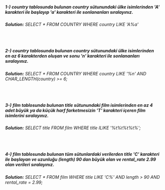 ##### **1-)** country tablosunda bulunan country sütunundaki ülke isimlerinden 'A' karakteri ile başlayıp 'a' karakteri ile sonlananları sıralayınız.

  ###### **Solution:**  SELECT * FROM COUNTRY WHERE country LIKE 'A%a'
<br/>

##### **2-)** country tablosunda bulunan country sütunundaki ülke isimlerinden en az 6 karakterden oluşan ve sonu 'n' karakteri ile sonlananları sıralayınız.

###### **Solution:**  SELECT * FROM COUNTRY WHERE country LIKE '%n' AND CHAR_LENGTH(country) >= 6;
<br/>

##### **3-)** film tablosunda bulunan title sütunundaki film isimlerinden en az 4 adet büyük ya da küçük harf farketmesizin 'T' karakteri içeren film isimlerini sıralayınız.

###### **Solution:**  SELECT title FROM film WHERE title ILIKE '%t%t%t%t%';
<br/>

##### **4-)** film tablosunda bulunan tüm sütunlardaki verilerden title 'C' karakteri ile başlayan ve uzunluğu (length) 90 dan büyük olan ve rental_rate 2.99 olan verileri sıralayınız.

###### **Solution:**  SELECT * FROM film WHERE title LIKE 'C%' AND length > 90 AND rental_rate = 2.99;
<br/>